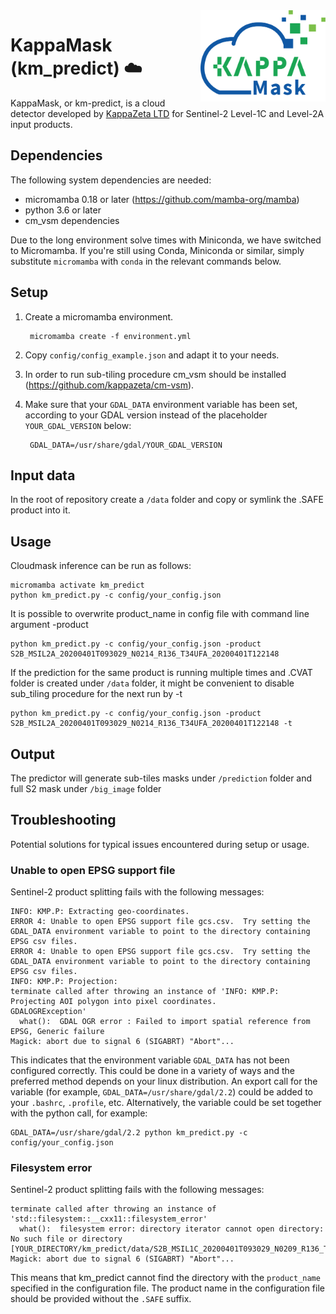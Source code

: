 <img src="images/logo.png" width="200" align = "right"/>

# KappaMask (km_predict) :cloud:
KappaMask, or km-predict, is a cloud detector developed by [KappaZeta LTD](https://kappazeta.ee/) for Sentinel-2 Level-1C and Level-2A input products. 
## Dependencies
The following system dependencies are needed:
* micromamba 0.18 or later (https://github.com/mamba-org/mamba)
* python 3.6 or later
* cm_vsm dependencies

Due to the long environment solve times with Miniconda, we have switched to Micromamba. If you're still using Conda, Miniconda or similar, simply substitute `micromamba` with `conda` in the relevant commands below.

## Setup
1. Create a micromamba environment.

        micromamba create -f environment.yml

2. Copy `config/config_example.json` and adapt it to your needs.
3. In order to run sub-tiling procedure cm_vsm should be installed (https://github.com/kappazeta/cm-vsm).
4. Make sure that your `GDAL_DATA` environment variable has been set, according to your GDAL version instead of the placeholder `YOUR_GDAL_VERSION` below:

        GDAL_DATA=/usr/share/gdal/YOUR_GDAL_VERSION


## Input data
In the root of repository create a ```/data``` folder and copy or symlink the .SAFE product into it.

## Usage
Cloudmask inference can be run as follows:

    micromamba activate km_predict
    python km_predict.py -c config/your_config.json

It is possible to overwrite product_name in config file with command line argument -product

    python km_predict.py -c config/your_config.json -product S2B_MSIL2A_20200401T093029_N0214_R136_T34UFA_20200401T122148

If the prediction for the same product is running multiple times and .CVAT folder is created under ```/data``` folder, it might be convenient to disable sub_tiling procedure for the next run by -t

    python km_predict.py -c config/your_config.json -product S2B_MSIL2A_20200401T093029_N0214_R136_T34UFA_20200401T122148 -t

## Output
The predictor will generate sub-tiles masks under ```/prediction``` folder and full S2 mask under ```/big_image``` folder

## Troubleshooting
Potential solutions for typical issues encountered during setup or usage.

### Unable to open EPSG support file
Sentinel-2 product splitting fails with the following messages:

    INFO: KMP.P: Extracting geo-coordinates.
    ERROR 4: Unable to open EPSG support file gcs.csv.  Try setting the GDAL_DATA environment variable to point to the directory containing EPSG csv files.
    ERROR 4: Unable to open EPSG support file gcs.csv.  Try setting the GDAL_DATA environment variable to point to the directory containing EPSG csv files.
    INFO: KMP.P: Projection:
    terminate called after throwing an instance of 'INFO: KMP.P: Projecting AOI polygon into pixel coordinates.
    GDALOGRException'
      what():  GDAL OGR error : Failed to import spatial reference from EPSG, Generic failure
    Magick: abort due to signal 6 (SIGABRT) "Abort"...

This indicates that the environment variable `GDAL_DATA` has not been configured correctly. This could be done in a variety of ways and the preferred method depends on your linux distribution. An export call for the variable (for example, `GDAL_DATA=/usr/share/gdal/2.2`) could be added to your `.bashrc`, `.profile`, etc. Alternatively, the variable could be set together with the python call, for example:

    GDAL_DATA=/usr/share/gdal/2.2 python km_predict.py -c config/your_config.json

### Filesystem error
Sentinel-2 product splitting fails with the following messages:

    terminate called after throwing an instance of 'std::filesystem::__cxx11::filesystem_error'
      what():  filesystem error: directory iterator cannot open directory: No such file or directory [YOUR_DIRECTORY/km_predict/data/S2B_MSIL1C_20200401T093029_N0209_R136_T34UFA_20200401T113334.SAFE.SAFE/GRANULE/]
    Magick: abort due to signal 6 (SIGABRT) "Abort"...

This means that km_predict cannot find the directory with the `product_name` specified in the configuration file. The product name in the configuration file should be provided without the `.SAFE` suffix.
